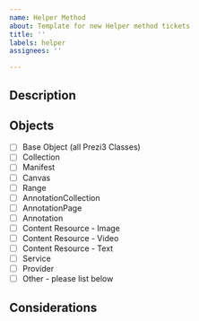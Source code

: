```yaml
---
name: Helper Method
about: Template for new Helper method tickets
title: ''
labels: helper
assignees: ''

---
```


<!-- Add a short name of the proposed helper method in the Title above -->

## Description
<!-- Provide a short description of the helper method -->

## Objects
<!-- Which objects should this helper apply to? -->
- [ ] Base Object (all Prezi3 Classes)
- [ ] Collection
- [ ] Manifest
- [ ] Canvas
- [ ] Range
- [ ] AnnotationCollection
- [ ] AnnotationPage
- [ ] Annotation
- [ ] Content Resource - Image
- [ ] Content Resource - Video
- [ ] Content Resource - Text
- [ ] Service
- [ ] Provider
- [ ] Other - please list below
<!-- Add other Objects/Classes here -->

## Considerations
<!-- Any extra considerations for the behavior of this helper -->
